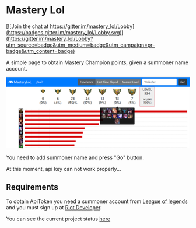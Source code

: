 # Mastery Lol

[![Join the chat at https://gitter.im/mastery_lol/Lobby](https://badges.gitter.im/mastery_lol/Lobby.svg)](https://gitter.im/mastery_lol/Lobby?utm_source=badge&utm_medium=badge&utm_campaign=pr-badge&utm_content=badge)

A simple page to obtain Mastery Champion points, given a summoner name account.

![](img/readme/2018-12-29-14-06-51.png)

You need to add summoner name and press "Go" button.

At this moment, api key can not work properly...

## Requirements
To obtain ApiToken you need a summoner account from [League of legends](http://euw.leagueoflegends.com/es) and you must sign up at [Riot Developer](https://developer.riotgames.com/).

You can see the current project status [here](https://rgraciama.github.io/MasteryLOL/)


